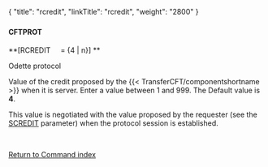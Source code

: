 {
    "title": "rcredit",
    "linkTitle": "rcredit",
    "weight": "2800"
}<span id="rcredit"></span>

### 

#### CFTPROT

**\[RCREDIT     = {4
| n}\] **

Odette protocol

Value of the credit proposed by the  {{< TransferCFT/componentshortname  >}} when it is server.
Enter a value between 1 and 999. The Default value is **4**.

This value is negotiated with the value proposed by the requester (see
the [SCREDIT](../scredit) parameter) when the protocol session
is established.

 

[Return to Command index](../../)
